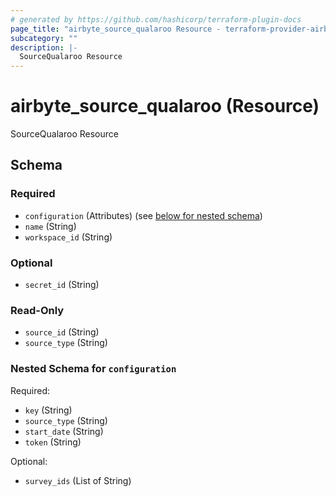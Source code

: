 ```yaml
---
# generated by https://github.com/hashicorp/terraform-plugin-docs
page_title: "airbyte_source_qualaroo Resource - terraform-provider-airbyte-new"
subcategory: ""
description: |-
  SourceQualaroo Resource
---
```


# airbyte_source_qualaroo (Resource)

SourceQualaroo Resource



<!-- schema generated by tfplugindocs -->
## Schema

### Required

- `configuration` (Attributes) (see [below for nested schema](#nestedatt--configuration))
- `name` (String)
- `workspace_id` (String)

### Optional

- `secret_id` (String)

### Read-Only

- `source_id` (String)
- `source_type` (String)

<a id="nestedatt--configuration"></a>
### Nested Schema for `configuration`

Required:

- `key` (String)
- `source_type` (String)
- `start_date` (String)
- `token` (String)

Optional:

- `survey_ids` (List of String)


